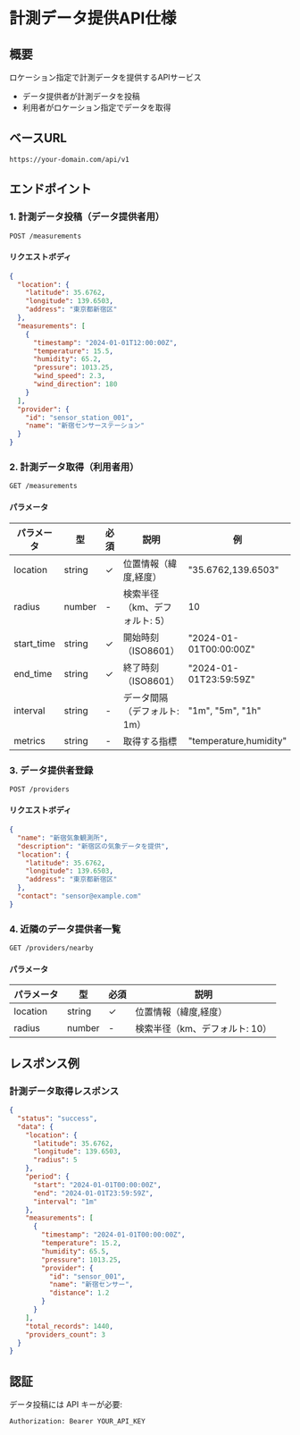 # 計測データ提供API仕様

## 概要
ロケーション指定で計測データを提供するAPIサービス
- データ提供者が計測データを投稿
- 利用者がロケーション指定でデータを取得

## ベースURL
```
https://your-domain.com/api/v1
```

## エンドポイント

### 1. 計測データ投稿（データ提供者用）
```
POST /measurements
```

#### リクエストボディ
```json
{
  "location": {
    "latitude": 35.6762,
    "longitude": 139.6503,
    "address": "東京都新宿区"
  },
  "measurements": [
    {
      "timestamp": "2024-01-01T12:00:00Z",
      "temperature": 15.5,
      "humidity": 65.2,
      "pressure": 1013.25,
      "wind_speed": 2.3,
      "wind_direction": 180
    }
  ],
  "provider": {
    "id": "sensor_station_001",
    "name": "新宿センサーステーション"
  }
}
```

### 2. 計測データ取得（利用者用）
```
GET /measurements
```

#### パラメータ
| パラメータ | 型 | 必須 | 説明 | 例 |
|-----------|---|----|------|-----|
| location | string | ✓ | 位置情報（緯度,経度） | "35.6762,139.6503" |
| radius | number | - | 検索半径（km、デフォルト: 5） | 10 |
| start_time | string | ✓ | 開始時刻（ISO8601） | "2024-01-01T00:00:00Z" |
| end_time | string | ✓ | 終了時刻（ISO8601） | "2024-01-01T23:59:59Z" |
| interval | string | - | データ間隔（デフォルト: 1m） | "1m", "5m", "1h" |
| metrics | string | - | 取得する指標 | "temperature,humidity" |

### 3. データ提供者登録
```
POST /providers
```

#### リクエストボディ
```json
{
  "name": "新宿気象観測所",
  "description": "新宿区の気象データを提供",
  "location": {
    "latitude": 35.6762,
    "longitude": 139.6503,
    "address": "東京都新宿区"
  },
  "contact": "sensor@example.com"
}
```

### 4. 近隣のデータ提供者一覧
```
GET /providers/nearby
```

#### パラメータ
| パラメータ | 型 | 必須 | 説明 |
|-----------|---|----|------|
| location | string | ✓ | 位置情報（緯度,経度） |
| radius | number | - | 検索半径（km、デフォルト: 10） |

## レスポンス例

### 計測データ取得レスポンス
```json
{
  "status": "success",
  "data": {
    "location": {
      "latitude": 35.6762,
      "longitude": 139.6503,
      "radius": 5
    },
    "period": {
      "start": "2024-01-01T00:00:00Z",
      "end": "2024-01-01T23:59:59Z",
      "interval": "1m"
    },
    "measurements": [
      {
        "timestamp": "2024-01-01T00:00:00Z",
        "temperature": 15.2,
        "humidity": 65.5,
        "pressure": 1013.25,
        "provider": {
          "id": "sensor_001",
          "name": "新宿センサー",
          "distance": 1.2
        }
      }
    ],
    "total_records": 1440,
    "providers_count": 3
  }
}
```

## 認証
データ投稿には API キーが必要:
```
Authorization: Bearer YOUR_API_KEY
```